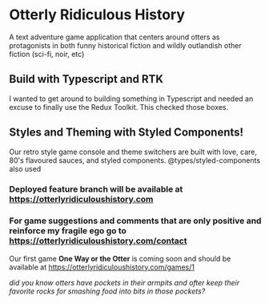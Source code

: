 # Otterly Ridiculous History

A text adventure game application that centers around otters as protagonists in both funny historical fiction and wildly outlandish other fiction (sci-fi, noir, etc)

## Build with Typescript and RTK

I wanted to get around to building something in Typescript and needed an excuse to finally use the Redux Toolkit. This checked those boxes.

## Styles and Theming with Styled Components!
Our retro style game console and theme switchers are built with love, care, 80's flavoured sauces, and styled components. @types/styled-components also used

### Deployed feature branch will be available at https://otterlyridiculoushistory.com

### For game suggestions and comments that are only positive and reinforce my fragile ego go to https://otterlyridiculoushistory.com/contact

Our first game **One Way or the Otter** is coming soon and should be available at https://otterlyridiculoushistory.com/games/1

*did you know otters have pockets in their armpits and ofter keep their favorite rocks for smashing food into bits in those pockets?*

